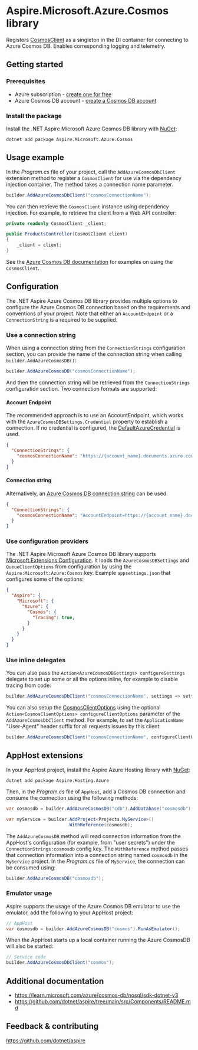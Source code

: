 # Aspire.Microsoft.Azure.Cosmos library

Registers [CosmosClient](https://learn.microsoft.com/dotnet/api/microsoft.azure.cosmos.cosmosclient) as a singleton in the DI container for connecting to Azure Cosmos DB. Enables corresponding logging and telemetry.

## Getting started

### Prerequisites

- Azure subscription - [create one for free](https://azure.microsoft.com/free/)
- Azure Cosmos DB account - [create a Cosmos DB account](https://learn.microsoft.com/azure/cosmos-db/nosql/how-to-create-account)

### Install the package

Install the .NET Aspire Microsoft Azure Cosmos DB library with [NuGet](https://www.nuget.org):

```dotnetcli
dotnet add package Aspire.Microsoft.Azure.Cosmos
```

## Usage example

In the _Program.cs_ file of your project, call the `AddAzureCosmosDbClient` extension method to register a `CosmosClient` for use via the dependency injection container. The method takes a connection name parameter.

```csharp
builder.AddAzureCosmosDbClient("cosmosConnectionName");
```

You can then retrieve the `CosmosClient` instance using dependency injection. For example, to retrieve the client from a Web API controller:

```csharp
private readonly CosmosClient _client;

public ProductsController(CosmosClient client)
{
    _client = client;
}
```

See the [Azure Cosmos DB documentation](https://learn.microsoft.com/dotnet/api/microsoft.azure.cosmos.cosmosclient) for examples on using the `CosmosClient`.

## Configuration

The .NET Aspire Azure Cosmos DB library provides multiple options to configure the Azure Cosmos DB connection based on the requirements and conventions of your project. Note that either an `AccountEndpoint` or a `ConnectionString` is a required to be supplied.

### Use a connection string

When using a connection string from the `ConnectionStrings` configuration section, you can provide the name of the connection string when calling `builder.AddAzureCosmosDB()`:

```csharp
builder.AddAzureCosmosDB("cosmosConnectionName");
```

And then the connection string will be retrieved from the `ConnectionStrings` configuration section. Two connection formats are supported:

#### Account Endpoint

The recommended approach is to use an AccountEndpoint, which works with the `AzureCosmosDBSettings.Credential` property to establish a connection. If no credential is configured, the [DefaultAzureCredential](https://learn.microsoft.com/dotnet/api/azure.identity.defaultazurecredential) is used.

```json
{
  "ConnectionStrings": {
    "cosmosConnectionName": "https://{account_name}.documents.azure.com:443/"
  }
}
```

#### Connection string

Alternatively, an [Azure Cosmos DB connection string](https://learn.microsoft.com/azure/cosmos-db/nosql/how-to-dotnet-get-started#connect-with-a-connection-string) can be used.

```json
{
  "ConnectionStrings": {
    "cosmosConnectionName": "AccountEndpoint=https://{account_name}.documents.azure.com:443/;AccountKey={account_key};"
  }
}
```

### Use configuration providers

The .NET Aspire Microsoft Azure Cosmos DB library supports [Microsoft.Extensions.Configuration](https://learn.microsoft.com/dotnet/api/microsoft.extensions.configuration). It loads the `AzureCosmosDBSettings` and `QueueClientOptions` from configuration by using the `Aspire:Microsoft:Azure:Cosmos` key. Example `appsettings.json` that configures some of the options:

```json
{
  "Aspire": {
    "Microsoft": {
      "Azure": {
        "Cosmos": {
          "Tracing": true,
        }
      }
    }
  }
}
```

### Use inline delegates

You can also pass the `Action<AzureCosmosDBSettings> configureSettings` delegate to set up some or all the options inline, for example to disable tracing from code:

```csharp
builder.AddAzureCosmosDbClient("cosmosConnectionName", settings => settings.Tracing = false);
```

You can also setup the [CosmosClientOptions](https://learn.microsoft.com/dotnet/api/microsoft.azure.cosmos.cosmosclientoptions) using the optional `Action<CosmosClientOptions> configureClientOptions` parameter of the `AddAzureCosmosDbClient` method. For example, to set the `ApplicationName` "User-Agent" header suffix for all requests issues by this client:

```csharp
builder.AddAzureCosmosDbClient("cosmosConnectionName", configureClientOptions: clientOptions => clientOptions.ApplicationName = "myapp");
```

## AppHost extensions

In your AppHost project, install the Aspire Azure Hosting library with [NuGet](https://www.nuget.org):

```dotnetcli
dotnet add package Aspire.Hosting.Azure
```

Then, in the _Program.cs_ file of `AppHost`, add a Cosmos DB connection and consume the connection using the following methods:

```csharp
var cosmosdb = builder.AddAzureCosmosDB("cdb").AddDatabase("cosmosdb");

var myService = builder.AddProject<Projects.MyService>()
                       .WithReference(cosmosdb);
```

The `AddAzureCosmosDB` method will read connection information from the AppHost's configuration (for example, from "user secrets") under the `ConnectionStrings:cosmosdb` config key. The `WithReference` method passes that connection information into a connection string named `cosmosdb` in the `MyService` project. In the _Program.cs_ file of `MyService`, the connection can be consumed using:

```csharp
builder.AddAzureCosmosDB("cosmosdb");
```

### Emulator usage

Aspire supports the usage of the Azure Cosmos DB emulator to use the emulator, add the following to your AppHost project:

```csharp
// AppHost
var cosmosdb = builder.AddAzureCosmosDB("cosmos").RunAsEmulator();
```

When the AppHost starts up a local container running the Azure CosmosDB will also be started:

```csharp
// Service code
builder.AddAzureCosmosDbClient("cosmos");
```

## Additional documentation

* https://learn.microsoft.com/azure/cosmos-db/nosql/sdk-dotnet-v3
* https://github.com/dotnet/aspire/tree/main/src/Components/README.md

## Feedback & contributing

https://github.com/dotnet/aspire
